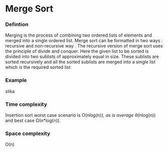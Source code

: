 # Merge Sort


### Defintion

Merging is the process of combining two ordered lists of elements and merged into a single ordered list. 
Merge sort can be formatted in two ways : recursive and non-recursive way .
The recursive version of merge sort uses the principle of divide and conquer. 
Here the given list to be sorted is divided into two sublists of approximately equal in size. These sublists are sorted
recursively and all the sorted sublists are merged into a single list which is the required sorted list


### Example 

slika

### Time complexity

Insertion sort worst case scenario is O(n*log(n)), as is average θ(n*log(n)) and best case Ω(n*log(n)).

### Space complexity

O(n)

